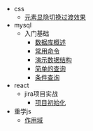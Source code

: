 - css
  - [元素显隐切换过渡效果](css/display.md)
- mysql
  - 入门基础
    - [数据库概述](mysql/base/overview.md)
    - [常用命令](mysql/base/command.md)
    - [演示数据结构](mysql/base/demo.md)
    - [简单的查询](mysql/base/select.md)
    - [条件查询](mysql/base/conditions-select.md)
- react
  - jira项目实战
    - [项目初始化](react/jira/init.md)
- 重学js
  - [作用域](js/scope.md)
